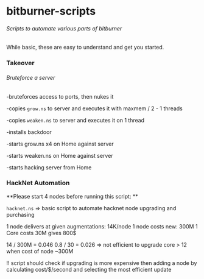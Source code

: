 # bitburner-scripts
###### Scripts to automate various parts of bitburner 

While basic, these are easy to understand and get you started. 

### Takeover 
###### Bruteforce a server

-bruteforces access to ports, then nukes it

-copies ``grow.ns`` to server and executes it with maxmem / 2 - 1 threads 

-copies ``weaken.ns`` to server and executes it on 1 thread

-installs backdoor 

-starts grow.ns x4 on Home against server

-starts weaken.ns on Home against server

-starts hacking server from Home



### HackNet Automation

**Please start 4 nodes before running this script: **

``hacknet.ns`` => basic script to automate hacknet node upgrading and purchasing 

1 node delivers at given augmentations: 14K/node
1 node costs new: 300M 
1 Core costs 30M gives 800$

14 / 300M = 0.046
0.8 / 30 = 0.026   => not efficient to upgrade core > 12 when cost of node ~300M

!! script should check if upgrading is more expensive then adding a node by calculating cost/$/second and selecting the most efficient update

